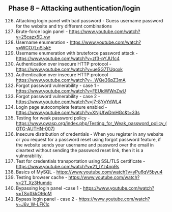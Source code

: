 
## Phase 8 – Attacking authentication/login

126. Attacking login panel with bad password - Guess username password for the website and try different combinations
127. Brute-force login panel - https://www.youtube.com/watch?v=25cazx5D_vw
128. Username enumeration - https://www.youtube.com/watch?v=WCO7LnSlskE
129. Username enumeration with bruteforce password attack - https://www.youtube.com/watch?v=zf3-pYJU1c4
130. Authentication over insecure HTTP protocol - https://www.youtube.com/watch?v=ueSG7TUqoxk
131. Authentication over insecure HTTP protocol - https://www.youtube.com/watch?v=_WQe36pZ3mA
132. Forgot password vulnerability - case 1 - https://www.youtube.com/watch?v=FEUidWWnZwU
133. Forgot password vulnerability - case 2 - https://www.youtube.com/watch?v=j7-8YyYdWL4
134. Login page autocomplete feature enabled - https://www.youtube.com/watch?v=XNjUfwDmHGc&t=33s
135. Testing for weak password policy - https://www.owasp.org/index.php/Testing_for_Weak_password_policy_(OTG-AUTHN-007)
136. Insecure distribution of credentials - When you register in any website or you request for a password reset using forgot password feature, if the
website sends your username and password over the email in cleartext without sending the password reset link, then it is a vulnerability.
137. Test for credentials transportation using SSL/TLS certificate - https://www.youtube.com/watch?v=21_IYz4npRs
138. Basics of MySQL - https://www.youtube.com/watch?v=yPu6qV5byu4
139. Testing browser cache - https://www.youtube.com/watch?v=2T_Xz3Humdc
140. Bypassing login panel -case 1 - https://www.youtube.com/watch?v=TSqXkkOt6oM
141. Bypass login panel - case 2 - https://www.youtube.com/watch?v=J6v_W-LFK1c
